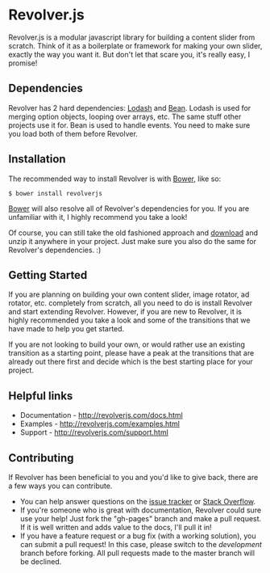 # Revolver.js

Revolver.js is a modular javascript library for building a content slider from scratch. Think of it as a boilerplate or framework for making your own slider, exactly the way you want it. But don't let that scare you, it's really easy, I promise!

## Dependencies

Revolver has 2 hard dependencies: [Lodash](http://lodash.com/) and [Bean](https://github.com/fat/bean). Lodash is used for merging option objects, looping over arrays, etc. The same stuff other projects use it for. Bean is used to handle events. You need to make sure you load both of them before Revolver.

## Installation

The recommended way to install Revolver is with [Bower](http://bower.io/), like so:

```
$ bower install revolverjs
```

[Bower](http://bower.io/) will also resolve all of Revolver's dependencies for you. If you are unfamiliar with it, I highly recommend you take a look!

Of course, you can still take the old fashioned approach and [download](https://github.com/revolverjs/revolverjs/archive/master.zip) and unzip it anywhere in your project. Just make sure you also do the same for Revolver's dependencies. :)

## Getting Started

If you are planning on building your own content slider, image rotator, ad rotator, etc. completely from scratch, all you need to do is install Revolver and start extending Revolver. However, if you are new to Revolver, it is highly recommended you take a look and some of the transitions that we have made to help you get started.

If you are not looking to build your own, or would rather use an existing transition as a starting point, please have a peak at the transitions that are already out there first and decide which is the best starting place for your project.

## Helpful links

* Documentation - http://revolverjs.com/docs.html
* Examples - http://revolverjs.com/examples.html
* Support - http://revolverjs.com/support.html

## Contributing

If Revolver has been beneficial to you and you'd like to give back, there are a few ways you can contribute.

* You can help answer questions on the [issue tracker](https://github.com/johnnyfreeman/revolver/issues) or [Stack Overflow](http://stackoverflow.com/questions/tagged/revolverjs).
* If you're someone who is great with documentation, Revolver could sure use your help! Just fork the "gh-pages" branch and make a pull request. If it is well written and adds value to the docs, I'll pull it in!
* If you have a feature request or a bug fix (with a working solution), you can submit a pull request! In this case, please switch to the *development* branch before forking. All pull requests made to the master branch will be declined.
